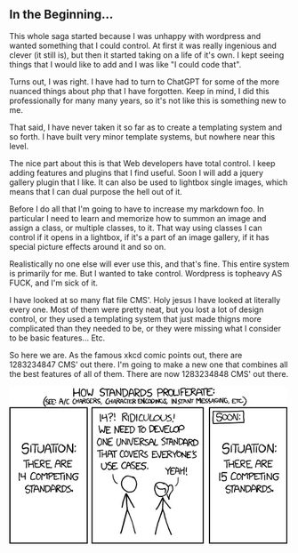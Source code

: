 <!-- pagetitle:You can make posts now! -->

<!-- date:03/19/2024 -->

<!-- excerpt:Finally, I got the posts page working. I'm trying to be really careful to make the code easy to work with, but sometimes that's really hard. That said, if it's worth doing, it's worth doing it right, the FIRST time. -->

<!-- thumbnail:xkcdstandards.webp -->

<!-- layout:page.php -->

## In the Beginning...

This whole saga started because I was unhappy with wordpress and wanted something that I could control. At first it was really ingenious and clever (it still is), but then it started taking on a life of it's own. I kept seeing things that I would like to add and I was like "I could code that".

Turns out, I was right. I have had to turn to ChatGPT for some of the more nuanced things about php that I have forgotten. Keep in mind, I did this professionally for many many years, so it's not like this is something new to me.

That said, I have never taken it so far as to create a templating system and so forth. I have built very minor template systems, but nowhere near this level.

The nice part about this is that Web developers have total control. I keep adding features and plugins that I find useful. Soon I will add a jquery gallery plugin that I like. It can also be used to lightbox single images, which means that I can dual purpose the hell out of it.

Before I do all that I'm going to have to increase my markdown foo. In particular I need to learn and memorize how to summon an image and assign a class, or multiple classes, to it. That way using classes I can control if it opens in a lightbox, if it's a part of an image gallery, if it has special picture effects around it and so on.

Realistically no one else will ever use this, and that's fine. This entire system is primarily for me. But I wanted to take control. Wordpress is topheavy AS FUCK, and I'm sick of it.

I have looked at so many flat file CMS'. Holy jesus I have looked at literally every one. Most of them were pretty neat, but you lost a lot of design control, or they used a templating system that just made thigns more complicated than they needed to be, or they were missing what I consider to be basic features... Etc.

So here we are. As the famous xkcd comic points out, there are 1283234847 CMS' out there. I'm going to make a new one that combines all the best features of all of them. There are now 1283234848 CMS' out there.

[![XKCD: Standards](pages/posts/images/xkcdstandards.webp)](https://xkcd.com/927/)